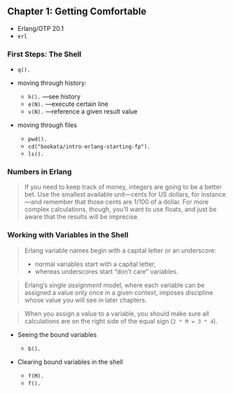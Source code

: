 ## Chapter 1: Getting Comfortable

  - Erlang/OTP 20.1
  - `erl`

### First Steps: The Shell
  - `q().` 

  - moving through history:
    + `h().` —see history
    + `e(N).` —execute certain line
    + `v(N).` —reference a given result value

  - moving through files
    + `pwd().`
    + `cd("bookata/intro-erlang-starting-fp").`
    + `ls().`

### Numbers in Erlang

> If you need to keep track of money, integers are going to be a better bet. 
> Use the smallest available unit—cents for US dollars, for instance—and 
> remember that those cents are 1/100 of a dollar. For more complex 
> calculations, though, you’ll want to use floats, and just be aware that the 
> results will be imprecise.

### Working with Variables in the Shell

> Erlang variable names begin with a capital letter or an underscore:
>   - normal variables start with a capital letter, 
>   - whereas underscores start “don’t care” variables.

> Erlang’s _single assignment_ model, where each variable can be assigned a 
> value only once in a given context, imposes discipline whose value you will 
> see in later chapters.

> When you assign a value to a variable, you should make sure all calculations 
> are on the right side of the equal sign (`2 * M = 3 * 4`). 

  - Seeing the bound variables
    + `b().`

  - Clearing bound variables in the shell
    + `f(M).`
    + `f().`
